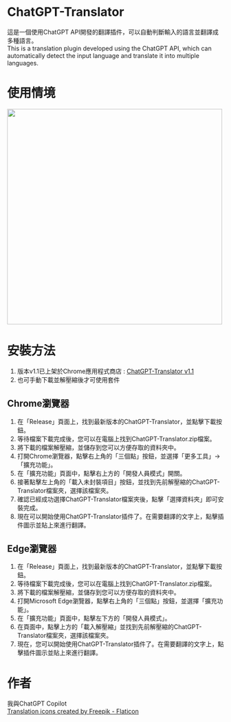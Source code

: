 # ChatGPT-Translator
這是一個使用ChatGPT API開發的翻譯插件，可以自動判斷輸入的語言並翻譯成多種語言。<br>
This is a translation plugin developed using the ChatGPT API, which can automatically detect the input language and translate it into multiple languages.
# 使用情境
<img width="500" height="500" src="https://user-images.githubusercontent.com/44409920/223719348-91f52c88-a548-4377-b9ec-e08ed807ba47.png"></img>
# 安裝方法
1. 版本v1.1已上架於Chrome應用程式商店 : [ChatGPT-Translator v1.1](https://chrome.google.com/webstore/detail/chatgpt-translator/pbdekcaeombkcnkaildbphbiaainlaba?hl=zh-TW&authuser=0)<br>
2. 也可手動下載並解壓縮後才可使用套件
## Chrome瀏覽器
1. 在「Release」頁面上，找到最新版本的ChatGPT-Translator，並點擊下載按鈕。
2. 等待檔案下載完成後，您可以在電腦上找到ChatGPT-Translator.zip檔案。
3. 將下載的檔案解壓縮，並儲存到您可以方便存取的資料夾中。
4. 打開Chrome瀏覽器，點擊右上角的「三個點」按鈕，並選擇「更多工具」→「擴充功能」。
5. 在「擴充功能」頁面中，點擊右上方的「開發人員模式」開關。
6. 接著點擊左上角的「載入未封裝項目」按鈕，並找到先前解壓縮的ChatGPT-Translator檔案夾，選擇該檔案夾。
7. 確認已經成功選擇ChatGPT-Translator檔案夾後，點擊「選擇資料夾」即可安裝完成。
8. 現在可以開始使用ChatGPT-Translator插件了。在需要翻譯的文字上，點擊插件圖示並貼上來進行翻譯。
## Edge瀏覽器
1. 在「Release」頁面上，找到最新版本的ChatGPT-Translator，並點擊下載按鈕。
2. 等待檔案下載完成後，您可以在電腦上找到ChatGPT-Translator.zip檔案。
3. 將下載的檔案解壓縮，並儲存到您可以方便存取的資料夾中。
4. 打開Microsoft Edge瀏覽器，點擊右上角的「三個點」按鈕，並選擇「擴充功能」。
5. 在「擴充功能」頁面中，點擊左下方的「開發人員模式」。
6. 在頁面中，點擊上方的「載入解壓縮」並找到先前解壓縮的ChatGPT-Translator檔案夾，選擇該檔案夾。
7. 現在，您可以開始使用ChatGPT-Translator插件了。在需要翻譯的文字上，點擊插件圖示並貼上來進行翻譯。
# 作者
我與ChatGPT Copilot<br>
<a href="https://www.flaticon.com/free-icons/translation" title="translation icons">Translation icons created by Freepik - Flaticon</a>
